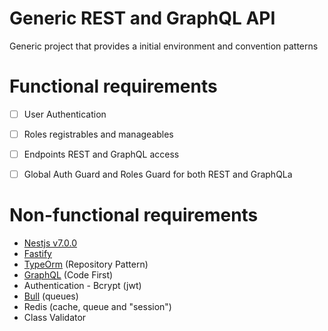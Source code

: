 # Generic REST and GraphQL API

Generic project that provides a initial environment and convention patterns

# Functional requirements 

- [ ] User Authentication

- [ ] Roles registrables and manageables

- [ ] Endpoints REST and GraphQL access

- [ ] Global Auth Guard and Roles Guard for both REST and GraphQLa


# Non-functional requirements

- [Nestjs v7.0.0](https://docs.nestjs.com/)
- [Fastify](https://docs.nestjs.com/techniques/performance)
- [TypeOrm](https://docs.nestjs.com/techniques/database) (Repository Pattern)
- [GraphQL](https://docs.nestjs.com/graphql/quick-start) (Code First)
- Authentication - Bcrypt (jwt)
- [Bull](https://docs.nestjs.com/techniques/queues) (queues)
- Redis (cache, queue and "session")
- Class Validator

